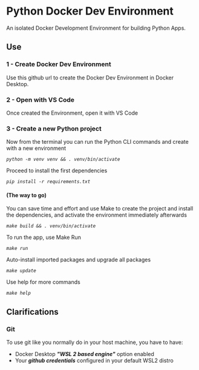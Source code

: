# Python Docker Dev Environment

An isolated Docker Development Environment for building Python Apps.

## Use

### 1 - Create Docker Dev Environment

Use this github url to create the Docker Dev Environment in Docker Desktop.

### 2 - Open with VS Code

Once created the Environment, open it with VS Code

### 3 - Create a new Python project

Now from the terminal you can run the Python CLI commands and create with a new environment

*`python -m venv venv && . venv/bin/activate`*

Proceed to install the first dependencies

*`pip install -r requirements.txt`*

#### (The way to go)

You can save time and effort and use Make to create the project and install the dependencies, and activate the environment immediately afterwards

*`make build && . venv/bin/activate`*

To run the app, use Make Run

*`make run`*

Auto-install imported packages and upgrade all packages

*`make update`*

Use help for more commands

*`make help`*



## Clarifications

### Git

To use git like you normally do in your host machine, you have to have:
- Docker Desktop ***"WSL 2 based engine"*** option enabled
- Your ***github credentials*** configured in your default WSL2 distro
